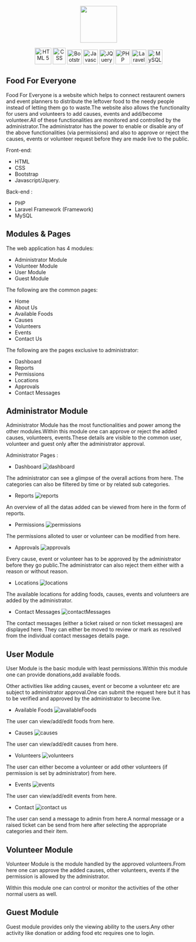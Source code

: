 <p align="center"><img src="https://user-images.githubusercontent.com/27756559/101247868-d2903480-3741-11eb-9355-f6cc40f57298.png" width=100 height=100></p>

<p align="center">    
<img src="https://upload.wikimedia.org/wikipedia/commons/thumb/6/61/HTML5_logo_and_wordmark.svg/512px-HTML5_logo_and_wordmark.svg.png" alt="HTML 5" width=45 height=45>
<img src="https://upload.wikimedia.org/wikipedia/commons/thumb/d/d5/CSS3_logo_and_wordmark.svg/1200px-CSS3_logo_and_wordmark.svg.png" alt="CSS" width=35 height=45>
<img src="https://i.pinimg.com/originals/41/95/cf/4195cf989fac0128a89669f40a1e3496.png" alt="Bootstrap" width=40 height=40>
<img src="https://upload.wikimedia.org/wikipedia/commons/thumb/6/6a/JavaScript-logo.png/768px-JavaScript-logo.png" alt="Javascript" width=40 height=40>
<img src="https://cdn4.iconfinder.com/data/icons/scripting-and-programming-languages/512/JQuery_logo-512.png" alt="JQuery" width=40 height=40>
<img src="https://pngimg.com/uploads/php/php_PNG7.png" alt="PHP" width=40 height=40>
<img src="https://upload.wikimedia.org/wikipedia/commons/thumb/9/9a/Laravel.svg/1200px-Laravel.svg.png" alt="Laravel" width=40 height=40>
<img src="https://pngimg.com/uploads/mysql/mysql_PNG23.png" alt="MySQL" width=40 height=40>

</p>

## Food For Everyone

Food For Everyone is a website which helps to connect restaurent owners and event planners to distribute the leftover food to the needy people instead of letting them go to waste.The website also allows the functionality for users and volunteers to add causes, events and add/become volunteer.All of these functionalities are monitored and controlled by the administrator.The administrator has the power to enable or disable any of the above functionalities (via permissions) and also to approve or reject the causes, events or volunteer request before they are made live to the public.

Front-end: 
- HTML
- CSS 
- Bootstrap 
- Javascript/Jquery.

Back-end :
- PHP
- Laravel Framework (Framework)
- MySQL

## Modules & Pages

The web application has 4 modules:

- Administrator Module
- Volunteer Module
- User Module
- Guest Module

The following are the common pages:

- Home
- About Us
- Available Foods
- Causes
- Volunteers
- Events
- Contact Us

The following are the pages exclusive to administrator:

- Dashboard
- Reports
- Permissions
- Locations
- Approvals
- Contact Messages

## Administrator Module

Administrator Module has the most functionalities and power among the other modules.Within this module one can approve or reject the added causes, volunteers, events.These details are visible to the common user, volunteer and guest only after the administrator approval.

Administrator Pages :

- Dashboard
![dashboard](https://user-images.githubusercontent.com/27756559/113590195-6b2cb780-9643-11eb-852f-42ee8e141e69.png)

The administrator can see a glimpse of the overall actions from here. The categories can also be filtered by time or by related sub categories.

- Reports
![reports](https://user-images.githubusercontent.com/27756559/113590419-ac24cc00-9643-11eb-9131-6d3637c91cc3.png)

An overview of all the datas added can be viewed from here in the form of reports.

- Permissions
![permissions](https://user-images.githubusercontent.com/27756559/113590525-d2e30280-9643-11eb-9cb7-e236ea556a4d.png)

The permissions alloted to user or volunteer can be modified from here.

- Approvals
![approvals](https://user-images.githubusercontent.com/27756559/113590616-ef7f3a80-9643-11eb-98f2-9b3bbfeab18f.png)

Every cause, event or volunteer has to be approved by the administrator before they go public.The administrator can also reject them either with a reason or without reason.

- Locations
![locations](https://user-images.githubusercontent.com/27756559/113590764-176e9e00-9644-11eb-8527-3b7a5d9cdf8a.png)

The available locations for adding foods, causes, events and volunteers are added by the administrator.

- Contact Messages
![contactMessages](https://user-images.githubusercontent.com/27756559/113590842-379e5d00-9644-11eb-8230-30d6f8981ee8.png)

The contact messages (either a ticket raised or non ticket messages) are displayed here. They can either be moved to review or mark as resolved from the individual contact messages details page.

## User Module

User Module is the basic module with least permissions.Within this module one can provide donations,add available foods.

Other activities like adding causes, event or become a volunteer etc are subject to administrator approval.One can submit the request here but it has to be verified and approved by the administrator to become live.

- Available Foods
![availableFoods](https://user-images.githubusercontent.com/27756559/113591214-abd90080-9644-11eb-8296-b002ce088f0c.png)

The user can view/add/edit foods from here.

- Causes
![causes](https://user-images.githubusercontent.com/27756559/113591333-ce6b1980-9644-11eb-8aa7-7cc6837f012a.png)

The user can view/add/edit causes from here.

- Volunteers
![volunteers](https://user-images.githubusercontent.com/27756559/113591408-e8a4f780-9644-11eb-88bc-266c3d1b7feb.png)

The user can either become a volunteer or add other volunteers (if permission is set by administrator) from here.

- Events
![events](https://user-images.githubusercontent.com/27756559/113591527-0bcfa700-9645-11eb-9a62-6e732f0733e1.png)

The user can view/add/edit events from here.

- Contact
![contact us](https://user-images.githubusercontent.com/27756559/113591641-36b9fb00-9645-11eb-9140-ab26b5a83f14.png)

The user can send a message to admin from here.A normal message or a raised ticket can be send from here after selecting the appropriate categories and their item.

## Volunteer Module

Volunteer Module is the module handled by the approved volunteers.From here one can approve the added causes, other volunteers, events if the permission is allowed by the administrator.

Within this module one can control or monitor the activities of the other normal users as well.

## Guest Module

Guest module provides only the viewing ability to the users.Any other activity like donation or adding food etc requires one to login.
